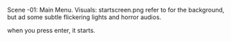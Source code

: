 Scene -01: Main Menu. 
Visuals: 
startscreen.png refer to for the background, but ad some subtle flickering lights and horror audios.


when you press enter, it starts. 
